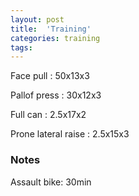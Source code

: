 ```yaml
---
layout: post
title:  'Training'
categories: training
tags: 
---
```


Face pull : 50x13x3

Pallof press  : 30x12x3

Full can  : 2.5x17x2

Prone lateral raise : 2.5x15x3

### Notes

Assault bike: 30min
